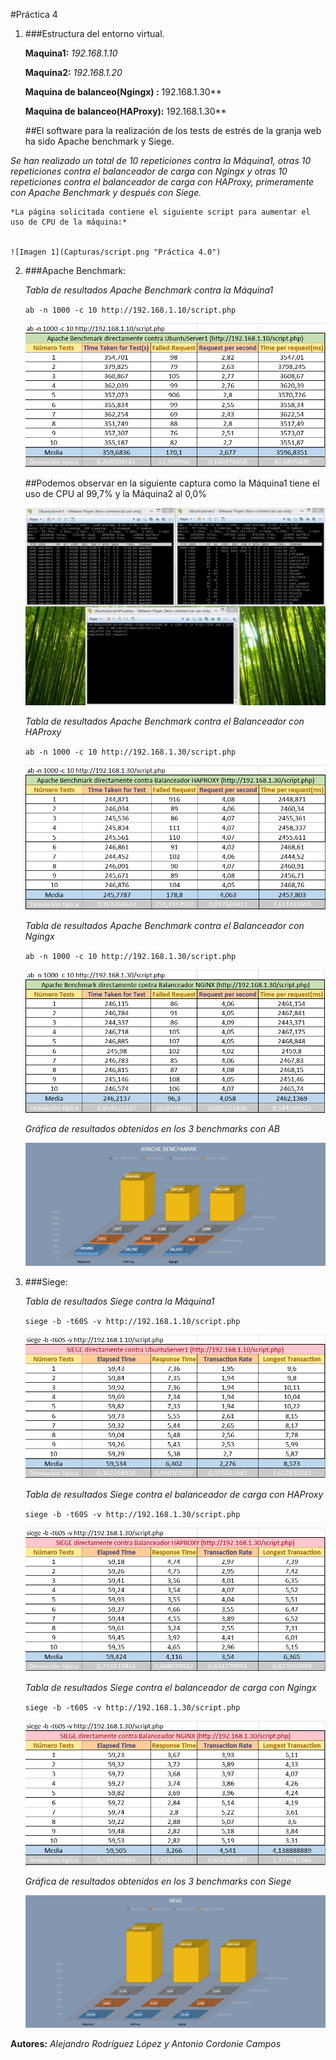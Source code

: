 #Práctica 4


1. ###Estructura del entorno virtual.

	**Maquina1:** *192.168.1.10*

	**Maquina2:** *192.168.1.20*

	**Maquina de balanceo(Ngingx) :** 192.168.1.30**

	**Maquina de balanceo(HAProxy):** 192.168.1.30**


	##El software para la realización de los tests de estrés de la granja web ha sido Apache benchmark y Siege.

*Se han realizado un total de 10 repeticiones contra la Máquina1, otras 10 repeticiones contra el balanceador de carga con Ngingx y otras 10 repeticiones contra el balanceador de carga con HAProxy, primeramente con Apache Benchmark y después con Siege.*

	*La página solicitada contiene el siguiente script para aumentar el uso de CPU de la máquina:*


	![Imagen 1](Capturas/script.png "Práctica 4.0")


2. ###Apache Benchmark:


	*Tabla de resultados Apache Benchmark contra la Máquina1*
	
	`ab -n 1000 -c 10 http://192.168.1.10/script.php`

	![Imagen 2](Capturas/4__1.png "Práctica 4.1")

	##Podemos observar en la siguiente captura como la Máquina1 tiene el uso de CPU al 99,7% y la Máquina2 al 0,0%
	
	![Imagen 3](Capturas/AB-contra-UbuntuServer1.png "Práctica 4.1")



	*Tabla de resultados Apache Benchmark contra el Balanceador con HAProxy*
	
	`ab -n 1000 -c 10 http://192.168.1.30/script.php`

	![Imagen 4](Capturas/4__2.png "Práctica 4.1")


	*Tabla de resultados Apache Benchmark contra el Balanceador con Ngingx*
	
	`ab -n 1000 -c 10 http://192.168.1.30/script.php`

	![Imagen 5](Capturas/4__3.png "Práctica 4.1")


	*Gráfica de resultados obtenidos en los 3 benchmarks con AB*

	![Imagen 6](Capturas/4__7.png "Práctica 4.1")


3. ###Siege:

	*Tabla de resultados Siege contra la Máquina1*
	
	`siege -b -t60S -v http://192.168.1.10/script.php`

	![Imagen 1](Capturas/4__4.png "Práctica 4.2")


	*Tabla de resultados Siege contra el balanceador de carga con HAProxy*
	
	`siege -b -t60S -v http://192.168.1.30/script.php`

	![Imagen 2](Capturas/4__5.png "Práctica 4.2")


	*Tabla de resultados Siege contra el balanceador de carga con Ngingx*
	
	`siege -b -t60S -v http://192.168.1.30/script.php`

	![Imagen 3](Capturas/4__6.png "Práctica 4.2")


	*Gráfica de resultados obtenidos en los 3 benchmarks con Siege*

	![Imagen 4](Capturas/4__8.png "Práctica 4.2")



**Autores:** *Alejandro Rodríguez López y Antonio Cordonie Campos*	
		
	


